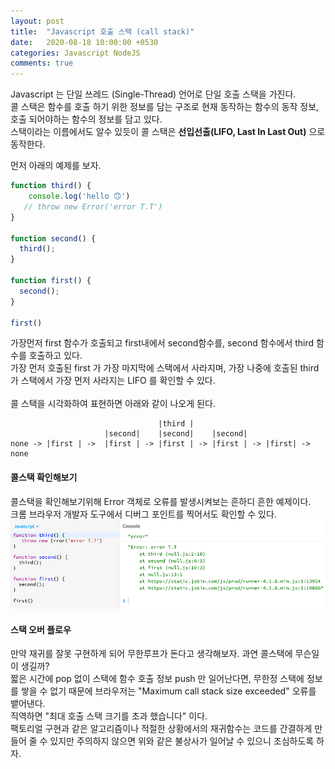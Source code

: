 ```yaml
---
layout: post
title:  "Javascript 호출 스택 (call stack)"
date:   2020-08-18 10:00:00 +0530
categories: Javascript NodeJS
comments: true
---
```

Javascript 는 단일 쓰레드 (Single-Thread) 언어로 단일 호출 스택을 가진다.<br/>
콜 스택은 함수를 호출 하기 위한 정보를 담는 구조로 현재 동작하는 함수의 동작 정보, 호출 되어야하는 함수의 정보를 담고 있다.<br/>
스택이라는 이름에서도 알수 있듯이 콜 스택은 __선입선출(LIFO, Last In Last Out)__ 으로 동작한다.<br/>

먼저 아래의 예제를 보자.<br/>
```javascript
function third() {
    console.log('hello 🙃')
   // throw new Error('error T.T') 
}

function second() {
  third();
}

function first() {
  second();
}

first()
```

가장먼저 first 함수가 호출되고 first내에서 second함수를, second 함수에서 third 함수를 호출하고 있다.<br/>
가장 먼저 호출된 first 가 가장 마지막에 스택에서 사라지며, 가장 나중에 호출된 third 가 스택에서 가장 먼저 사라지는 LIFO 를 확인할 수 있다.<br/><br/>
콜 스택을 시각화하여 표현하면 아래와 같이 나오게 된다. <br/>

```
                                 |third |
                     |second|    |second|    |second|
none -> |first | ->  |first | -> |first | -> |first | -> |first| -> none
```

#### 콜스택 확인해보기
콜스택을 확인해보기위해 Error 객체로 오류를 발생시켜보는 흔하디 흔한 예제이다.<br/>
크롬 브라우저 개발자 도구에서 디버그 포인트를 찍어서도 확인할 수 있다.<br/>
![오류발생 스택 트레이스](/assets/image/0818-callstack-01.png)


#### 스택 오버 플로우
만약 재귀를 잘못 구현하게 되어 무한루프가 돈다고 생각해보자. 과연 콜스택에 무슨일이 생길까?<br/>
짧은 시간에 pop 없이 스택에 함수 호출 정보 push 만 일어난다면, 무한정 스택에 정보를 쌓을 수 없기 때문에 브라우저는 "Maximum call stack size exceeded" 오류를 뱉어낸다.<br/>
직역하면 "최대 호출 스택 크기를 초과 했습니다" 이다.<br/>
팩토리얼 구현과 같은 알고리즘이나 적절한 상황에서의 재귀함수는 코드를 간결하게 만들어 줄 수 있지만 주의하지 않으면 위와 같은 불상사가 일어날 수 있으니 조심하도록 하자.<br/>


